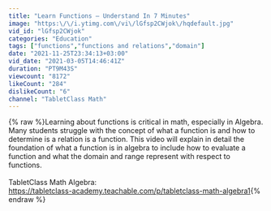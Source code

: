 ```yaml
---
title: "Learn Functions – Understand In 7 Minutes"
image: "https:\/\/i.ytimg.com\/vi\/lGfsp2CWjok\/hqdefault.jpg"
vid_id: "lGfsp2CWjok"
categories: "Education"
tags: ["functions","functions and relations","domain"]
date: "2021-11-25T23:34:13+03:00"
vid_date: "2021-03-05T14:46:41Z"
duration: "PT9M43S"
viewcount: "8172"
likeCount: "284"
dislikeCount: "6"
channel: "TabletClass Math"
---
```

{% raw %}Learning about functions is critical in math, especially in Algebra.  Many students struggle with the concept of what a function is and how to determine is a relation is a function. This video will explain in detail the foundation of what a function is in algebra to include how to evaluate a function and what the domain and range represent with respect to functions. <br /><br />TabletClass Math Algebra:<br /><a rel="nofollow" target="blank" href="https://tabletclass-academy.teachable.com/p/tabletclass-math-algebra1">https://tabletclass-academy.teachable.com/p/tabletclass-math-algebra1</a>{% endraw %}
